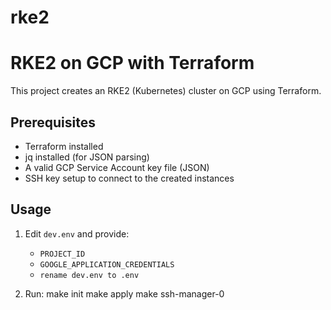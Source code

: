 # rke2

# RKE2 on GCP with Terraform

This project creates an RKE2 (Kubernetes) cluster on GCP using Terraform.  


## Prerequisites

- Terraform installed
- jq installed (for JSON parsing)
- A valid GCP Service Account key file (JSON)
- SSH key setup to connect to the created instances

## Usage

1. Edit `dev.env` and provide:
   - `PROJECT_ID`
   - `GOOGLE_APPLICATION_CREDENTIALS`
   - `rename dev.env to .env`
  
2. Run:
    make init
    make apply
    make ssh-manager-0
